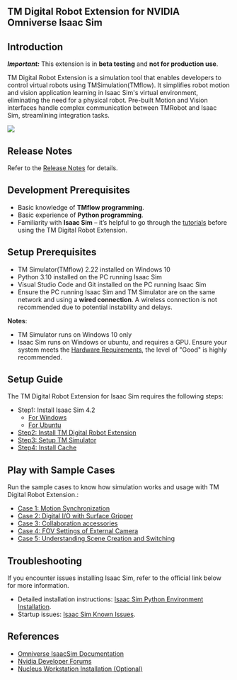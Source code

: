 ## TM Digital Robot Extension for NVIDIA Omniverse Isaac Sim

## Introduction

**_Important:_** This extension is in **beta testing** and **not for production use**.

TM Digital Robot Extension is a simulation tool that enables developers to control virtual robots using TMSimulation(TMflow). It simplifies robot motion and vision application learning in Isaac Sim's virtual environment, eliminating the need for a physical robot. Pre-built Motion and Vision interfaces handle complex communication between TMRobot and Isaac Sim, streamlining integration tasks.

![](images/sample.png)

## Release Notes

Refer to the [Release Notes](RELEASE_NOTES.md) for details.

## Development Prerequisites

-   Basic knowledge of **TMflow programming**.
-   Basic experience of **Python programming**.
-   Familiarity with **Isaac Sim** – it’s helpful to go through the [tutorials](https://docs.omniverse.nvidia.com/isaacsim/latest/introductory_tutorials/tutorial_intro_interface.html) before using the TM Digital Robot Extension.

## Setup Prerequisites

-   TM Simulator(TMflow) 2.22 installed on Windows 10
-   Python 3.10 installed on the PC running Isaac Sim
-   Visual Studio Code and Git installed on the PC running Isaac Sim
-   Ensure the PC running Isaac Sim and TM Simulator are on the same network and using a **wired connection**. A wireless connection is not recommended due to potential instability and delays.

**Notes**:

-   TM Simulator runs on Windows 10 only
-   Isaac Sim runs on Windows or ubuntu, and requires a GPU. Ensure your system meets the [Hardware Requirements](https://docs.omniverse.nvidia.com/isaacsim/latest/installation/requirements.html#system-requirements), the level of "Good" is highly recommended.

## Setup Guide

The TM Digital Robot Extension for Isaac Sim requires the following steps:

-   Step1: Install Isaac Sim 4.2
    -   [For Windows](./docs/INSTALL_WINDOWS.md)
    -   [For Ubuntu](./docs/INSTALL_UBUNTU.md)
-   [Step2: Install TM Digital Robot Extension](./docs/INSTALL_EXTENSION.md)
-   [Step3: Setup TM Simulator](./docs/SETUP_TMSIMULATOR.md)
-   [Step4: Install Cache](./docs/INSTALL_CACHE.md)

## Play with Sample Cases

Run the sample cases to know how simulation works and usage with TM Digital Robot Extension.:

-   [Case 1: Motion Synchronization](./docs/CASE01.md)
-   [Case 2: Digital I/O with Surface Gripper](./docs/CASE02.md)
-   [Case 3: Collaboration accessories](./docs/CASE03.md)
-   [Case 4: FOV Settings of External Camera](./docs/CASE04.md)
-   [Case 5: Understanding Scene Creation and Switching](./docs/CASE05.md)

## Troubleshooting

If you encounter issues installing Isaac Sim, refer to the official link below for more information.

-   Detailed installation instructions: [Isaac Sim Python Environment Installation](https://docs.omniverse.nvidia.com/isaacsim/latest/installation/install_python.html).
-   Startup issues: [Isaac Sim Known Issues](https://docs.omniverse.nvidia.com/isaacsim/latest/known_issues.html).

## References

-   [Omniverse IsaacSim Documentation](https://docs.omniverse.nvidia.com/isaacsim/latest/index.html)
-   [Nvidia Developer Forums](https://forums.developer.nvidia.com/)
-   [Nucleus Workstation Installation (Optional)](./docs/INSTALL_NUCLEUS.md)
